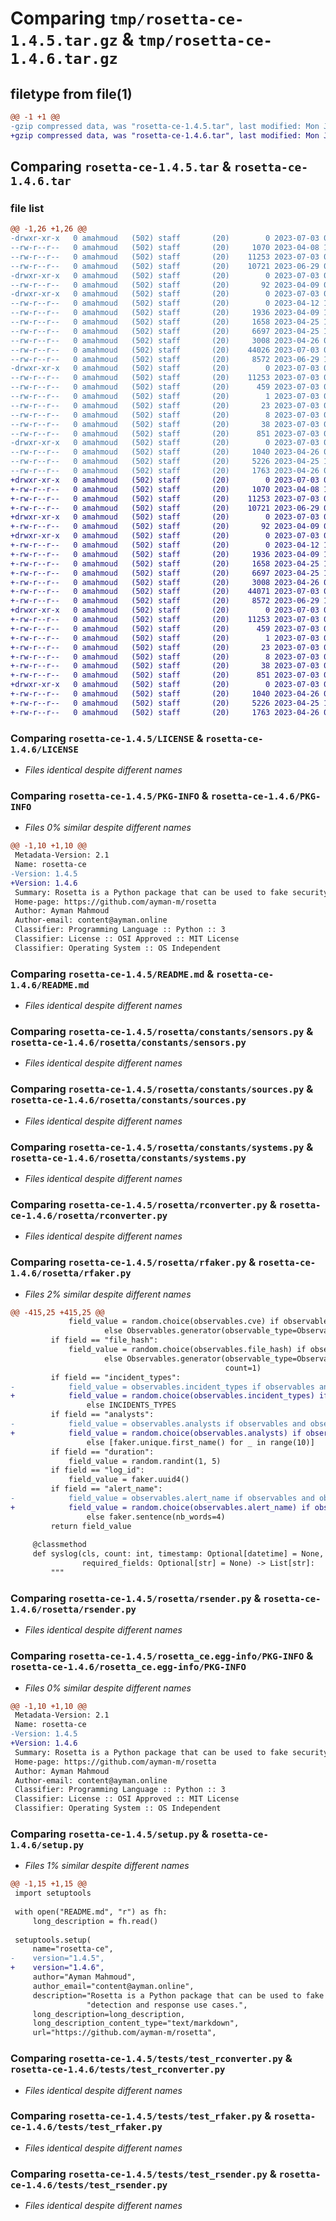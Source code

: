 # Comparing `tmp/rosetta-ce-1.4.5.tar.gz` & `tmp/rosetta-ce-1.4.6.tar.gz`

## filetype from file(1)

```diff
@@ -1 +1 @@
-gzip compressed data, was "rosetta-ce-1.4.5.tar", last modified: Mon Jul  3 09:36:35 2023, max compression
+gzip compressed data, was "rosetta-ce-1.4.6.tar", last modified: Mon Jul  3 09:41:03 2023, max compression
```

## Comparing `rosetta-ce-1.4.5.tar` & `rosetta-ce-1.4.6.tar`

### file list

```diff
@@ -1,26 +1,26 @@
-drwxr-xr-x   0 amahmoud   (502) staff       (20)        0 2023-07-03 09:36:35.517491 rosetta-ce-1.4.5/
--rw-r--r--   0 amahmoud   (502) staff       (20)     1070 2023-04-08 17:22:13.000000 rosetta-ce-1.4.5/LICENSE
--rw-r--r--   0 amahmoud   (502) staff       (20)    11253 2023-07-03 09:36:35.517140 rosetta-ce-1.4.5/PKG-INFO
--rw-r--r--   0 amahmoud   (502) staff       (20)    10721 2023-06-29 06:50:02.000000 rosetta-ce-1.4.5/README.md
-drwxr-xr-x   0 amahmoud   (502) staff       (20)        0 2023-07-03 09:36:35.511053 rosetta-ce-1.4.5/rosetta/
--rw-r--r--   0 amahmoud   (502) staff       (20)       92 2023-04-09 08:11:12.000000 rosetta-ce-1.4.5/rosetta/__init__.py
-drwxr-xr-x   0 amahmoud   (502) staff       (20)        0 2023-07-03 09:36:35.512855 rosetta-ce-1.4.5/rosetta/constants/
--rw-r--r--   0 amahmoud   (502) staff       (20)        0 2023-04-12 16:36:37.000000 rosetta-ce-1.4.5/rosetta/constants/__init__.py
--rw-r--r--   0 amahmoud   (502) staff       (20)     1936 2023-04-09 13:32:25.000000 rosetta-ce-1.4.5/rosetta/constants/sensors.py
--rw-r--r--   0 amahmoud   (502) staff       (20)     1658 2023-04-25 15:36:11.000000 rosetta-ce-1.4.5/rosetta/constants/sources.py
--rw-r--r--   0 amahmoud   (502) staff       (20)     6697 2023-04-25 15:36:11.000000 rosetta-ce-1.4.5/rosetta/constants/systems.py
--rw-r--r--   0 amahmoud   (502) staff       (20)     3008 2023-04-26 09:01:43.000000 rosetta-ce-1.4.5/rosetta/rconverter.py
--rw-r--r--   0 amahmoud   (502) staff       (20)    44026 2023-07-03 09:35:55.000000 rosetta-ce-1.4.5/rosetta/rfaker.py
--rw-r--r--   0 amahmoud   (502) staff       (20)     8572 2023-06-29 15:55:20.000000 rosetta-ce-1.4.5/rosetta/rsender.py
-drwxr-xr-x   0 amahmoud   (502) staff       (20)        0 2023-07-03 09:36:35.515113 rosetta-ce-1.4.5/rosetta_ce.egg-info/
--rw-r--r--   0 amahmoud   (502) staff       (20)    11253 2023-07-03 09:36:35.000000 rosetta-ce-1.4.5/rosetta_ce.egg-info/PKG-INFO
--rw-r--r--   0 amahmoud   (502) staff       (20)      459 2023-07-03 09:36:35.000000 rosetta-ce-1.4.5/rosetta_ce.egg-info/SOURCES.txt
--rw-r--r--   0 amahmoud   (502) staff       (20)        1 2023-07-03 09:36:35.000000 rosetta-ce-1.4.5/rosetta_ce.egg-info/dependency_links.txt
--rw-r--r--   0 amahmoud   (502) staff       (20)       23 2023-07-03 09:36:35.000000 rosetta-ce-1.4.5/rosetta_ce.egg-info/requires.txt
--rw-r--r--   0 amahmoud   (502) staff       (20)        8 2023-07-03 09:36:35.000000 rosetta-ce-1.4.5/rosetta_ce.egg-info/top_level.txt
--rw-r--r--   0 amahmoud   (502) staff       (20)       38 2023-07-03 09:36:35.517540 rosetta-ce-1.4.5/setup.cfg
--rw-r--r--   0 amahmoud   (502) staff       (20)      851 2023-07-03 09:36:07.000000 rosetta-ce-1.4.5/setup.py
-drwxr-xr-x   0 amahmoud   (502) staff       (20)        0 2023-07-03 09:36:35.516606 rosetta-ce-1.4.5/tests/
--rw-r--r--   0 amahmoud   (502) staff       (20)     1040 2023-04-26 09:01:43.000000 rosetta-ce-1.4.5/tests/test_rconverter.py
--rw-r--r--   0 amahmoud   (502) staff       (20)     5226 2023-04-25 15:36:11.000000 rosetta-ce-1.4.5/tests/test_rfaker.py
--rw-r--r--   0 amahmoud   (502) staff       (20)     1763 2023-04-26 09:02:44.000000 rosetta-ce-1.4.5/tests/test_rsender.py
+drwxr-xr-x   0 amahmoud   (502) staff       (20)        0 2023-07-03 09:41:03.988906 rosetta-ce-1.4.6/
+-rw-r--r--   0 amahmoud   (502) staff       (20)     1070 2023-04-08 17:22:13.000000 rosetta-ce-1.4.6/LICENSE
+-rw-r--r--   0 amahmoud   (502) staff       (20)    11253 2023-07-03 09:41:03.988563 rosetta-ce-1.4.6/PKG-INFO
+-rw-r--r--   0 amahmoud   (502) staff       (20)    10721 2023-06-29 06:50:02.000000 rosetta-ce-1.4.6/README.md
+drwxr-xr-x   0 amahmoud   (502) staff       (20)        0 2023-07-03 09:41:03.981701 rosetta-ce-1.4.6/rosetta/
+-rw-r--r--   0 amahmoud   (502) staff       (20)       92 2023-04-09 08:11:12.000000 rosetta-ce-1.4.6/rosetta/__init__.py
+drwxr-xr-x   0 amahmoud   (502) staff       (20)        0 2023-07-03 09:41:03.984039 rosetta-ce-1.4.6/rosetta/constants/
+-rw-r--r--   0 amahmoud   (502) staff       (20)        0 2023-04-12 16:36:37.000000 rosetta-ce-1.4.6/rosetta/constants/__init__.py
+-rw-r--r--   0 amahmoud   (502) staff       (20)     1936 2023-04-09 13:32:25.000000 rosetta-ce-1.4.6/rosetta/constants/sensors.py
+-rw-r--r--   0 amahmoud   (502) staff       (20)     1658 2023-04-25 15:36:11.000000 rosetta-ce-1.4.6/rosetta/constants/sources.py
+-rw-r--r--   0 amahmoud   (502) staff       (20)     6697 2023-04-25 15:36:11.000000 rosetta-ce-1.4.6/rosetta/constants/systems.py
+-rw-r--r--   0 amahmoud   (502) staff       (20)     3008 2023-04-26 09:01:43.000000 rosetta-ce-1.4.6/rosetta/rconverter.py
+-rw-r--r--   0 amahmoud   (502) staff       (20)    44071 2023-07-03 09:40:20.000000 rosetta-ce-1.4.6/rosetta/rfaker.py
+-rw-r--r--   0 amahmoud   (502) staff       (20)     8572 2023-06-29 15:55:20.000000 rosetta-ce-1.4.6/rosetta/rsender.py
+drwxr-xr-x   0 amahmoud   (502) staff       (20)        0 2023-07-03 09:41:03.986444 rosetta-ce-1.4.6/rosetta_ce.egg-info/
+-rw-r--r--   0 amahmoud   (502) staff       (20)    11253 2023-07-03 09:41:03.000000 rosetta-ce-1.4.6/rosetta_ce.egg-info/PKG-INFO
+-rw-r--r--   0 amahmoud   (502) staff       (20)      459 2023-07-03 09:41:03.000000 rosetta-ce-1.4.6/rosetta_ce.egg-info/SOURCES.txt
+-rw-r--r--   0 amahmoud   (502) staff       (20)        1 2023-07-03 09:41:03.000000 rosetta-ce-1.4.6/rosetta_ce.egg-info/dependency_links.txt
+-rw-r--r--   0 amahmoud   (502) staff       (20)       23 2023-07-03 09:41:03.000000 rosetta-ce-1.4.6/rosetta_ce.egg-info/requires.txt
+-rw-r--r--   0 amahmoud   (502) staff       (20)        8 2023-07-03 09:41:03.000000 rosetta-ce-1.4.6/rosetta_ce.egg-info/top_level.txt
+-rw-r--r--   0 amahmoud   (502) staff       (20)       38 2023-07-03 09:41:03.988947 rosetta-ce-1.4.6/setup.cfg
+-rw-r--r--   0 amahmoud   (502) staff       (20)      851 2023-07-03 09:40:26.000000 rosetta-ce-1.4.6/setup.py
+drwxr-xr-x   0 amahmoud   (502) staff       (20)        0 2023-07-03 09:41:03.987982 rosetta-ce-1.4.6/tests/
+-rw-r--r--   0 amahmoud   (502) staff       (20)     1040 2023-04-26 09:01:43.000000 rosetta-ce-1.4.6/tests/test_rconverter.py
+-rw-r--r--   0 amahmoud   (502) staff       (20)     5226 2023-04-25 15:36:11.000000 rosetta-ce-1.4.6/tests/test_rfaker.py
+-rw-r--r--   0 amahmoud   (502) staff       (20)     1763 2023-04-26 09:02:44.000000 rosetta-ce-1.4.6/tests/test_rsender.py
```

### Comparing `rosetta-ce-1.4.5/LICENSE` & `rosetta-ce-1.4.6/LICENSE`

 * *Files identical despite different names*

### Comparing `rosetta-ce-1.4.5/PKG-INFO` & `rosetta-ce-1.4.6/PKG-INFO`

 * *Files 0% similar despite different names*

```diff
@@ -1,10 +1,10 @@
 Metadata-Version: 2.1
 Name: rosetta-ce
-Version: 1.4.5
+Version: 1.4.6
 Summary: Rosetta is a Python package that can be used to fake security logs and alerts for testing different detection and response use cases.
 Home-page: https://github.com/ayman-m/rosetta
 Author: Ayman Mahmoud
 Author-email: content@ayman.online
 Classifier: Programming Language :: Python :: 3
 Classifier: License :: OSI Approved :: MIT License
 Classifier: Operating System :: OS Independent
```

### Comparing `rosetta-ce-1.4.5/README.md` & `rosetta-ce-1.4.6/README.md`

 * *Files identical despite different names*

### Comparing `rosetta-ce-1.4.5/rosetta/constants/sensors.py` & `rosetta-ce-1.4.6/rosetta/constants/sensors.py`

 * *Files identical despite different names*

### Comparing `rosetta-ce-1.4.5/rosetta/constants/sources.py` & `rosetta-ce-1.4.6/rosetta/constants/sources.py`

 * *Files identical despite different names*

### Comparing `rosetta-ce-1.4.5/rosetta/constants/systems.py` & `rosetta-ce-1.4.6/rosetta/constants/systems.py`

 * *Files identical despite different names*

### Comparing `rosetta-ce-1.4.5/rosetta/rconverter.py` & `rosetta-ce-1.4.6/rosetta/rconverter.py`

 * *Files identical despite different names*

### Comparing `rosetta-ce-1.4.5/rosetta/rfaker.py` & `rosetta-ce-1.4.6/rosetta/rfaker.py`

 * *Files 2% similar despite different names*

```diff
@@ -415,25 +415,25 @@
             field_value = random.choice(observables.cve) if observables and observables.cve \
                     else Observables.generator(observable_type=ObservableType.CVE, count=1)
         if field == "file_hash":
             field_value = random.choice(observables.file_hash) if observables and observables.file_hash \
                     else Observables.generator(observable_type=ObservableType.SHA256, known=ObservableKnown.BAD,
                                                count=1)
         if field == "incident_types":
-            field_value = observables.incident_types if observables and observables.incident_types \
+            field_value = random.choice(observables.incident_types) if observables and observables.incident_types \
                 else INCIDENTS_TYPES
         if field == "analysts":
-            field_value = observables.analysts if observables and observables.analysts \
+            field_value = random.choice(observables.analysts) if observables and observables.analysts \
                 else [faker.unique.first_name() for _ in range(10)]
         if field == "duration":
             field_value = random.randint(1, 5)
         if field == "log_id":
             field_value = faker.uuid4()
         if field == "alert_name":
-            field_value = observables.alert_name if observables and observables.alert_name \
+            field_value = random.choice(observables.alert_name) if observables and observables.alert_name \
                 else faker.sentence(nb_words=4)
         return field_value
 
     @classmethod
     def syslog(cls, count: int, timestamp: Optional[datetime] = None, observables: Optional[Observables] = None,
                required_fields: Optional[str] = None) -> List[str]:
         """
```

### Comparing `rosetta-ce-1.4.5/rosetta/rsender.py` & `rosetta-ce-1.4.6/rosetta/rsender.py`

 * *Files identical despite different names*

### Comparing `rosetta-ce-1.4.5/rosetta_ce.egg-info/PKG-INFO` & `rosetta-ce-1.4.6/rosetta_ce.egg-info/PKG-INFO`

 * *Files 0% similar despite different names*

```diff
@@ -1,10 +1,10 @@
 Metadata-Version: 2.1
 Name: rosetta-ce
-Version: 1.4.5
+Version: 1.4.6
 Summary: Rosetta is a Python package that can be used to fake security logs and alerts for testing different detection and response use cases.
 Home-page: https://github.com/ayman-m/rosetta
 Author: Ayman Mahmoud
 Author-email: content@ayman.online
 Classifier: Programming Language :: Python :: 3
 Classifier: License :: OSI Approved :: MIT License
 Classifier: Operating System :: OS Independent
```

### Comparing `rosetta-ce-1.4.5/setup.py` & `rosetta-ce-1.4.6/setup.py`

 * *Files 1% similar despite different names*

```diff
@@ -1,15 +1,15 @@
 import setuptools
 
 with open("README.md", "r") as fh:
     long_description = fh.read()
 
 setuptools.setup(
     name="rosetta-ce",
-    version="1.4.5",
+    version="1.4.6",
     author="Ayman Mahmoud",
     author_email="content@ayman.online",
     description="Rosetta is a Python package that can be used to fake security logs and alerts for testing different "
                 "detection and response use cases.",
     long_description=long_description,
     long_description_content_type="text/markdown",
     url="https://github.com/ayman-m/rosetta",
```

### Comparing `rosetta-ce-1.4.5/tests/test_rconverter.py` & `rosetta-ce-1.4.6/tests/test_rconverter.py`

 * *Files identical despite different names*

### Comparing `rosetta-ce-1.4.5/tests/test_rfaker.py` & `rosetta-ce-1.4.6/tests/test_rfaker.py`

 * *Files identical despite different names*

### Comparing `rosetta-ce-1.4.5/tests/test_rsender.py` & `rosetta-ce-1.4.6/tests/test_rsender.py`

 * *Files identical despite different names*


